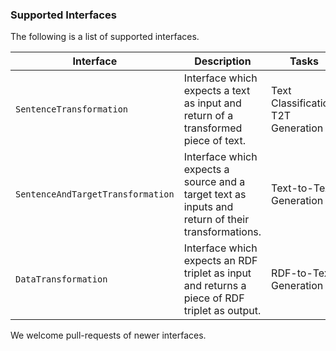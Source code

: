 ### Supported Interfaces

The following is a list of supported interfaces. 

| Interface                             | Description                                                                                       | Tasks                               |
| ----------                            | -----------                                                                                       | -----                               |
| `SentenceTransformation`              | Interface which expects a text as input and return of a transformed piece of text.                | Text Classification, T2T Generation |
| `SentenceAndTargetTransformation`     | Interface which expects a source and a target text as inputs and return of their transformations. | Text-to-Text Generation             |
| `DataTransformation`                  | Interface which expects an RDF triplet as input and returns a piece of RDF triplet as output.     | RDF-to-Text Generation              |

We welcome pull-requests of newer interfaces.   